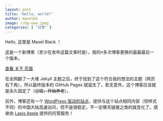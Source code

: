 ```yaml
---
layout: post
title: "Hello, world!"
author: maxelbk
image: r/bg-new.jpeg
categories: [ "日常" ]
---
```


Hello, 这里是 Maxel Black ！

这是一个新博客（至少在发布这篇文章时是），我的n多次博客更换的最最最后一个版本。

[查看 关于 页面](/about)

在全网翻了一大堆 Jekyll 主题之后，终于找到了这个符合我的想法的主题（网页右下角），所以最终版本的 GitHub Pages 就诞生了，若无意外，这个博客应该就是永久固定了（~~没错，开始养老~~）。

另外，博客还有一个 [WordPress 驱动的站点](https://maxelblack.dp7.link)，提供与这个站点相同内容（但样式不同）的中国大陆高速访问，但不是很稳定，不一定哪天链接之类的就变化了。感谢由 [Lapis Apple](https://www.laple.top) 提供的托管服务！
